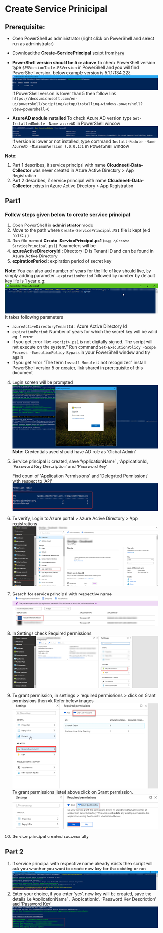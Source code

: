 
# Create Service Prinicipal

## **Prerequisite:**

- Open PowerShell as administrator (right click on PowerShell and select run as administrator)
- Download the **Create-ServicePrincipal** script from [`here`](https://github.com/Cloudneeti/docs_cloudneeti/blob/master/scripts/Create-ServicePrincipal.ps1)
- **PowerShell version should be 5 or above**
To check PowerShell version type `$PSVersionTable.PSVersion` in PowerShell and you will find PowerShell version, below example version is 5.1.17134.228.
![PSVersiontable.png](../images/PSVersiontable.png)
If PowerShell version is lower than 5 then follow link `https://docs.microsoft.com/en-us/powershell/scripting/setup/installing-windows-powershell?view=powershell-6`

- **AzureAD module installed**
To check Azure AD version type `Get-InstalledModule -Name azureAD` in PowerShell window
 ![get-module.png](../images/get-module.png)
If version is lower or not installed, type command `Install-Module -Name AzureAD -MinimumVersion 2.0.0.131` in PowerShell window

**Note:**
1. 	Part 1 describes, if service principal with name **Cloudneeti-Data-Collector** was never created in Azure Active Directory > App Registration
2. 	Part 2 describes, if service principal with name **Cloudneeti-Data-Collector** exists in Azure Active Directory > App Registration

## **Part1**
### Follow steps given below to create service principal
1.	Open PowerShell in **administrator** mode
2.	Move to the path where `Create-ServicePrincipal.PS1` file is kept (e.d “cd C:\ )
3.	Run file named **Create-ServicePrincipal.ps1** (e.g `.\Create-ServicePrincipal.ps1`)
Parameters will be 
1.	**azureActiveDirectoryId** : Directory ID is Tenant ID and can be found in Azure Active Directory
2.	**expirationPeriod** : expiration period of secret key
 
**Note:**
 You can also add number of years for the life of key should live, by simply adding parameter `-expirationPeriod` followed by number by default key life is 1 year
e.g:
 ![script-command](../images/script-command.png)
 It takes following parameters
 - `azureActiveDirectoryTenantId` : Azure Active Directory Id
 - `expirationPeriod`: Number of years for which the secret key will be valid eg. 1
error: 
- If you get error like: `<script>.ps1` is not digitally signed.  The script will not execute on the system.”
Run command `Set-ExecutionPolicy -Scope Process -ExecutionPolicy Bypass` in your PowerShell window and try again
- If you get error “The term `Install-Module` is not recognized” install PowerShell version 5 or greater, link shared in prerequisite of this document 

4.	Login screen will be prompted
  ![login.png](../images/login.png)
**Note:** Credentials used should have AD role as ‘Global Admin’
5.	Service principal is created, save ‘ApplicationName’ , ‘ApplicationId’, ‘Password Key Description’ and ‘Password Key’
 

    Find count of 'Application Permissions' and 'Delegated Permissions' with respect to 'API'
 ![permission-table.png](../images/permission-table.png)

6.	To verify, Login to Azure portal > Azure Active Directory > App registrations
 ![azure-ad-portal.png](../images/azure-ad-portal.png)

7.	Search for service principal with respective name
 ![app-registrations.png](../images/app-registrations.png)
8.	In Settings check Required permissions
 ![app-view.png](../images/app-view.png)

9.	To grant permission, in settings > required permissions > click on Grant permissions then ok
Refer below images 
![required-permissions.png](../images/required-permissions.png)
    To grant permissions listed above click on Grant permission.
![grant-permissions.png](../images/grant-permissions.png)
10.	Service principal created successfully 

## **Part 2**

1.	If service principal with respective name already exists then script will ask you whether you want to create new key for the existing or not
 ![prompt](../images/key-prompt.png)
2.	Enter your choice, if you enter ‘yes’, new key will be created, save the details i.e ApplicationName’ , ‘ApplicationId’, ‘Password Key Description’ and ‘Password Key’
![credentials](../images/key-credentials.png)